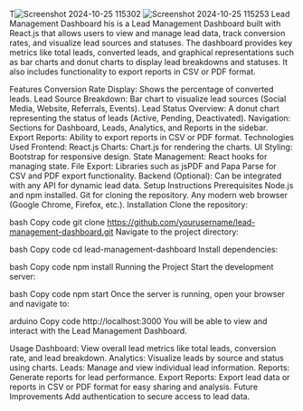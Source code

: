 
T![Screenshot 2024-10-25 115302](https://github.com/user-attachments/assets/d03b1b8d-bd40-4380-a8b0-198cef1561b3)
![Screenshot 2024-10-25 115253](https://github.com/user-attachments/assets/5b804451-ce91-4393-8e4d-ac5bf796098d)
Lead Management Dashboard
his is a Lead Management Dashboard built with React.js that allows users to view and manage lead data, track conversion rates, and visualize lead sources and statuses. The dashboard provides key metrics like total leads, converted leads, and graphical representations such as bar charts and donut charts to display lead breakdowns and statuses. It also includes functionality to export reports in CSV or PDF format.

Features
Conversion Rate Display: Shows the percentage of converted leads.
Lead Source Breakdown: Bar chart to visualize lead sources (Social Media, Website, Referrals, Events).
Lead Status Overview: A donut chart representing the status of leads (Active, Pending, Deactivated).
Navigation: Sections for Dashboard, Leads, Analytics, and Reports in the sidebar.
Export Reports: Ability to export reports in CSV or PDF format.
Technologies Used
Frontend: React.js
Charts: Chart.js for rendering the charts.
UI Styling: Bootstrap for responsive design.
State Management: React hooks for managing state.
File Export: Libraries such as jsPDF and Papa Parse for CSV and PDF export functionality.
Backend (Optional): Can be integrated with any API for dynamic lead data.
Setup Instructions
Prerequisites
Node.js and npm installed.
Git for cloning the repository.
Any modern web browser (Google Chrome, Firefox, etc.).
Installation
Clone the repository:

bash
Copy code
git clone https://github.com/yourusername/lead-management-dashboard.git
Navigate to the project directory:

bash
Copy code
cd lead-management-dashboard
Install dependencies:

bash
Copy code
npm install
Running the Project
Start the development server:

bash
Copy code
npm start
Once the server is running, open your browser and navigate to:

arduino
Copy code
http://localhost:3000
You will be able to view and interact with the Lead Management Dashboard.

Usage
Dashboard: View overall lead metrics like total leads, conversion rate, and lead breakdown.
Analytics: Visualize leads by source and status using charts.
Leads: Manage and view individual lead information.
Reports: Generate reports for lead performance.
Export Reports: Export lead data or reports in CSV or PDF format for easy sharing and analysis.
Future Improvements
Add authentication to secure access to lead data.
